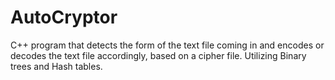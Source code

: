 # AutoCryptor 
C++ program that detects the form of the text file coming in and encodes or decodes the text file accordingly, based on a cipher file. 
Utilizing Binary trees and Hash tables. 
